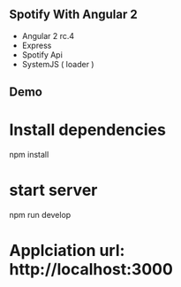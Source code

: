 ## Spotify With Angular 2

- Angular 2 rc.4
- Express
- Spotify Api
- SystemJS ( loader )

## Demo


# Install dependencies
npm install

# start server
npm run develop

# Applciation url: http://localhost:3000
```
